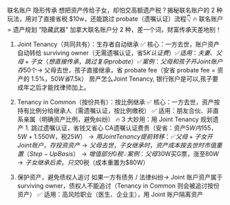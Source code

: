
联名账户 隐形传承
想把资产传给子女，却怕交高额遗产税？揭秘联名账户的 2 种玩法，用对了直接省税 $10w，还能跳过 probate（遗嘱认证）流程👇 🔥 联名账户 = 遗产规划 “隐藏武器” 加拿大联名账户分 2 种，差一个词，财富传承天差地别！ 
1. Joint Tenancy（共同共有）：生存者自动继承 ✅ 核心：一方去世，账户资产自动转给 surviving owner（无需遗嘱认证，省$5K认证费） ✅ 适用：夫妻、父母+子女（想直接传承，跳过复杂 probate） ✅ 案例：父母和孩子开Joint账户存$50个→ 父母去世，孩子直接继承，省 probate fee（安省 probate fee = 资产的 1.5%，$50W省$7.5k） 
    房产怎么Joint Tenancy, 银行账户是可以,孩子要成年之后才能找律师加上。
    

3. Tenancy in Common（按份共有）：按比例继承 ✅ 核心：一方去世，资产按持有比例分给继承人（需遗嘱认证，按比例缴税） ✅ 适用：朋友合伙、非直系亲属（明确资产比例，避免纠纷） 🔥 3 大妙用：用 Joint Tenancy 规划遗产 1. 跳过遗嘱认证，省钱又省心 CA遗嘱认证费贵（安省：资产$5W内$155，$5 W+ 1.5%+）→ 开Joint 账户，资产直接传承，省1-3%的认证费 💡 操作：父母把房产、银行账户设为Joint Tenancy，去世后子女自动继承，不用等 probate 2. 省遗产税，合法转移资产 CA “资本增值税” 是遗产税大头（比如房产增值$50W，税$25W）→ 用 Joint Tenancy 提前转移： ✅ 父母+子女开 Joint 账户，存投资资产→ 父母去世，子女继承时，资产成本按去世时市值重置（Step-Up Basis）→ 增值部分 0 税 💡 案例：父母$30W买G票，涨至$80W→ 子女继承后卖，只交$0税（成本重置为$80W） 
4. 保护资产，避免债权人追讨 如果一方有债务 / 法律纠纷→ Joint 账户资产属于 surviving owner，债权人不能追讨（Tenancy in Common 则会被追讨按份资产） ✅ 适用：高风险职业（医生、企业主），用 Joint 账户隔离资产

